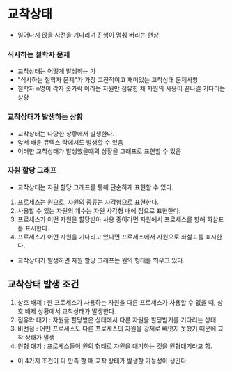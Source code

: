 # 교착상태
- 일어나지 않을 사전을 기다리며 진행이 멈춰 버리는 현상

### 식사하는 철학자 문제
- 교착상태는 어떻게 발생하는 가
- "식사하는 철학자 문제"가 가장 고전적이고 재미있는 교착상태 문제사항
- 철학자 n명이 각자 숫가락 이라는 자원만 점유한 채 자원의 사용이 끝나길 기다리는 상황

### 교착상태가 발생하는 상황
- 교착상태는 다양한 상황에서 발생한다.
- 앞서 배운 뮤텍스 락에서도 발생할 수 있음
- 이러한 교착상태가 발생했을떄의 상황을 그래프로 표현할 수 있음

### 자원 할당 그래프
- 교착상태는 자원 할당 그래프를 통해 단순하게 표현할 수 있다.
1. 프로세스는 원으로, 자원의 종류는 사각형으로 표현한다.
2. 사용할 수 있는 자원의 개수는 자원 사각형 내에 점으로 표현한다.
3. 프로세스가 어떤 자원을 할당받아 사용 중이라면 자원에서 프로세스를 향해 화살표를 표시한다.
4. 프로세스가 어떤 자원을 기다리고 있다면 프로세스에서 자원으로 화살표를 표시한다.
- 교착상태가 발생하면 자원 할당 그래프는 원의 형태를 띄우고 있다.

## 교착상태 발생 조건
1. 상호 배제 : 한 프로세스가 사용하는 자원을 다른 프로세스가 사용할 수 없을 때, 상호 배제 상황에서 교착상태가 발생한다.
2. 점유와 대기 : 자원을 할당받은 상태에서 다른 자원을 할당받기를 기다리는 상태
3. 비선점 : 어떤 프로세스도 다른 프로세스의 자원을 강제로 빼앗지 못했기 때문에 교착 상태가 발생
4. 원형 대기 : 프로세스들이 원의 형태로 자원을 대기하는 것을 원형대기라고 함.
- 이 4가지 조건이 다 만족 할 때 교착 상태가 발생할 가능성이 생긴다.
